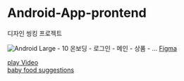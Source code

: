 # Android-App-prontend
디자인 씽킹 프로젝트

![Android Large - 10](https://github.com/foodinsect/Android-App-prontend/assets/36304709/630682b7-6a73-40b6-b544-cad51cae06f4)
온보딩 - 로그인 - 메인 - 상품 - ...
[Figma](https://www.figma.com/design/il0b24fZEu1IopIxNcsZub/my?node-id=1031-983&t=HAeoBSZpZBU3GM5B-1)

[play Video](https://youtu.be/9ecRVt7RsGs)   
[baby food suggestions](https://youtu.be/dICuRpz1yik)   


